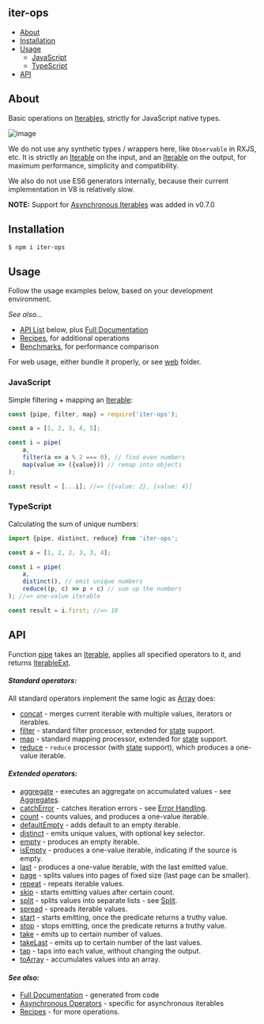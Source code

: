 iter-ops
--------

* [About](#about)
* [Installation](#installation)
* [Usage](#usage)
    * [JavaScript](#javascript)
    * [TypeScript](#typescript)
* [API]

## About

Basic operations on [Iterables], strictly for JavaScript native types.

![image](https://user-images.githubusercontent.com/5108906/142058291-b39d7226-56a4-4df0-8dc1-2ff2c6c18f10.png)

We do not use any synthetic types / wrappers here, like `Observable` in RXJS, etc. It is strictly an
[Iterable] on the input, and an [Iterable] on the output, for maximum performance, simplicity and compatibility.

We also do not use ES6 generators internally, because their current implementation in V8 is relatively slow.

**NOTE:** Support for [Asynchronous Iterables] was added in v0.7.0

## Installation

```
$ npm i iter-ops
```

## Usage

Follow the usage examples below, based on your development environment.

_See also..._

* [API List] below, plus [Full Documentation]
* [Recipes], for additional operations
* [Benchmarks], for performance comparison

For web usage, either bundle it properly, or see [web](./web) folder.

### JavaScript

Simple filtering + mapping an [Iterable]:

```js
const {pipe, filter, map} = require('iter-ops');

const a = [1, 2, 3, 4, 5];

const i = pipe(
    a,
    filter(a => a % 2 === 0), // find even numbers
    map(value => ({value})) // remap into objects
);

const result = [...i]; //=> [{value: 2}, {value: 4}]
```

### TypeScript

Calculating the sum of unique numbers:

```ts
import {pipe, distinct, reduce} from 'iter-ops';

const a = [1, 2, 2, 3, 3, 4];

const i = pipe(
    a,
    distinct(), // emit unique numbers
    reduce((p, c) => p + c) // sum up the numbers
); //=> one-value iterable

const result = i.first; //=> 10
```

## API

Function [pipe] takes an [Iterable], applies all specified operators to it, and returns
[IterableExt](http://github.com/vitaly-t/iter-ops/blob/main/src/types.ts#L25).

#### <i>Standard operators:</i>

All standard operators implement the same logic as [Array] does:

* [concat](http://vitaly-t.github.io/iter-ops/modules.html#concat) - merges current iterable with multiple values,
  iterators or iterables.
* [filter](http://vitaly-t.github.io/iter-ops/modules.html#filter) - standard filter processor, extended for [state]
  support.
* [map](http://vitaly-t.github.io/iter-ops/modules.html#map) - standard mapping processor, extended for [state] support.
* [reduce](http://vitaly-t.github.io/iter-ops/modules.html#reduce) - `reduce` processor (with [state] support), which
  produces a one-value iterable.

#### <i>Extended operators:</i>

* [aggregate](http://vitaly-t.github.io/iter-ops/modules.html#aggregate) - executes an aggregate on accumulated values -
  see [Aggregates].
* [catchError](http://vitaly-t.github.io/iter-ops/modules.html#catchError) - catches iteration errors -
  see [Error Handling].
* [count](http://vitaly-t.github.io/iter-ops/modules.html#count) - counts values, and produces a one-value iterable.
* [defaultEmpty](http://vitaly-t.github.io/iter-ops/modules.html#defaultEmpty) - adds default to an empty iterable.
* [distinct](http://vitaly-t.github.io/iter-ops/modules.html#distinct) - emits unique values, with optional key
  selector.
* [empty](http://vitaly-t.github.io/iter-ops/modules.html#empty) - produces an empty iterable.
* [isEmpty](http://vitaly-t.github.io/iter-ops/modules.html#isEmpty) - produces a one-value iterable, indicating if the
  source is empty.
* [last](http://vitaly-t.github.io/iter-ops/modules.html#last) - produces a one-value iterable, with the last emitted
  value.
* [page](http://vitaly-t.github.io/iter-ops/modules.html#page) - splits values into pages of fixed size (last page can
  be smaller).
* [repeat](http://vitaly-t.github.io/iter-ops/modules.html#repeat) - repeats iterable values.
* [skip](http://vitaly-t.github.io/iter-ops/modules.html#skip) - starts emitting values after certain count.
* [split](http://vitaly-t.github.io/iter-ops/modules.html#split) - splits values into separate lists - see [Split].
* [spread](http://vitaly-t.github.io/iter-ops/modules.html#spread) - spreads iterable values.
* [start](http://vitaly-t.github.io/iter-ops/modules.html#start) - starts emitting, once the predicate returns a truthy
  value.
* [stop](http://vitaly-t.github.io/iter-ops/modules.html#stop) - stops emitting, once the predicate returns a truthy
  value.
* [take](http://vitaly-t.github.io/iter-ops/modules.html#take) - emits up to certain number of values.
* [takeLast](http://vitaly-t.github.io/iter-ops/modules.html#takeLast) - emits up to certain number of the last values.
* [tap](http://vitaly-t.github.io/iter-ops/modules.html#tap) - taps into each value, without changing the output.
* [toArray](http://vitaly-t.github.io/iter-ops/modules.html#toArray) - accumulates values into an array.

#### <i>See also:</i>

* [Full Documentation] - generated from code
* [Asynchronous Operators](./src/ops/async) - specific for asynchronous iterables
* [Recipes] - for more operations.

[API]:#api

[API List]:#api

[Full Documentation]:https://vitaly-t.github.io/iter-ops

[Error Handling]:https://github.com/vitaly-t/iter-ops/wiki/Error-Handling

[Iterable]:https://javascript.info/iterable

[Iterables]:https://javascript.info/iterable

[Array]:https://developer.mozilla.org/en-US/docs/Web/JavaScript/Reference/Global_Objects/Array

[WiKi]:https://github.com/vitaly-t/iter-ops/wiki

[pipe]:https://github.com/vitaly-t/iter-ops/blob/main/src/pipe.ts

[Recipes]:https://github.com/vitaly-t/iter-ops/wiki/Recipes

[state]:https://github.com/vitaly-t/iter-ops/wiki/Iteration-State

[Aggregates]:https://github.com/vitaly-t/iter-ops/wiki/Aggregates

[Split]:https://github.com/vitaly-t/iter-ops/wiki/Split

[Benchmarks]:./benchmarks

[Asynchronous Iterables]:https://github.com/vitaly-t/iter-ops/wiki/Asynchronous-Iterables
